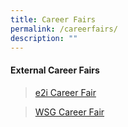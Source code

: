 ```yaml
---
title: Career Fairs
permalink: /careerfairs/
description: ""
---
```

#### **External Career Fairs**

>[e2i Career Fair](https://e2i.com.sg/events/category/career-fairs/)

>[WSG Career Fair](https://vcf.mycareersfuture.gov.sg/vcf)

